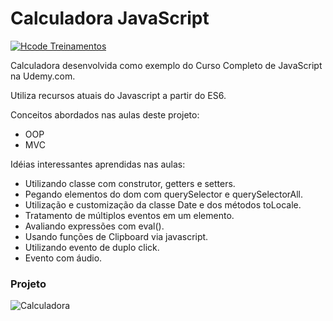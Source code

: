 # Calculadora JavaScript

[![Hcode Treinamentos](https://www.hcode.com.br/res/img/hcode-200x100.png)](https://www.hcode.com.br)

Calculadora desenvolvida como exemplo do Curso Completo de JavaScript na Udemy.com.

Utiliza recursos atuais do Javascript a partir do ES6.

Conceitos abordados nas aulas deste projeto:
- OOP
- MVC

Idéias interessantes aprendidas nas aulas:
- Utilizando classe com construtor, getters e setters.
- Pegando elementos do dom com querySelector e querySelectorAll.
- Utilização e customização da classe Date e dos métodos toLocale.
- Tratamento de múltiplos eventos em um elemento.
- Avaliando expressões com eval().
- Usando funções de Clipboard via javascript.
- Utilizando evento de duplo click.
- Evento com áudio.

### Projeto
![Calculadora](https://firebasestorage.googleapis.com/v0/b/hcode-com-br.appspot.com/o/calculadora-hcode.jpg?alt=media&token=5406aa3f-b965-401c-9b4e-654609c78b33)
